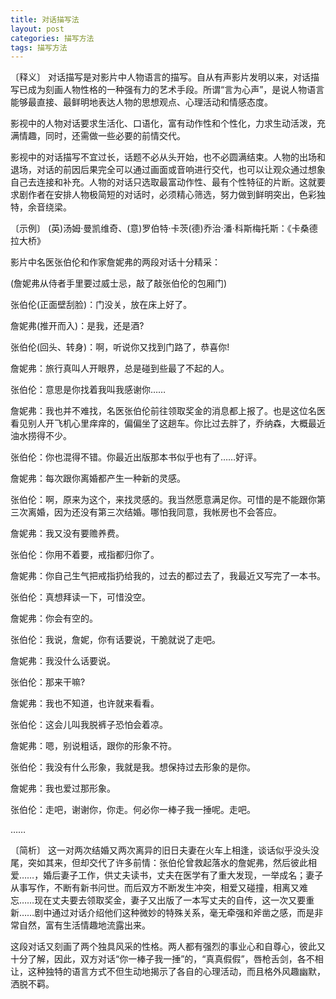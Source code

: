 ```yaml
---
title: 对话描写法
layout: post
categories: 描写方法
tags: 描写方法
---
```


〔释义〕 对话描写是对影片中人物语言的描写。自从有声影片发明以来，对话描写已成为刻画人物性格的一种强有力的艺术手段。所谓“言为心声”，是说人物语言能够最直接、最鲜明地表达人物的思想观点、心理活动和情感态度。

影视中的人物对话要求生活化、口语化，富有动作性和个性化，力求生动活泼，充满情趣，同时，还需做一些必要的前情交代。

影视中的对话描写不宜过长，话题不必从头开始，也不必圆满结束。人物的出场和退场，对话的前因后果完全可以通过画面或音响进行交代，也可以让观众通过想象自己去连接和补充。人物的对话只选取最富动作性、最有个性特征的片断。这就要求剧作者在安排人物极简短的对话时，必须精心筛选，努力做到鲜明突出，色彩独特，余音绕梁。

〔示例〕 (英)汤姆·曼凯维奇、(意)罗伯特·卡茨(德)乔治·潘·科斯梅托斯：《卡桑德拉大桥》

影片中名医张伯伦和作家詹妮弗的两段对话十分精采：

(詹妮弗从侍者手里要过威士忌，敲了敲张伯伦的包厢门)

张伯伦(正面壁刮脸)：门没关，放在床上好了。

詹妮弗(推开而入)：是我，还是酒?

张伯伦(回头、转身)：啊，听说你又找到门路了，恭喜你!

詹妮弗：旅行真叫人开眼界，总是碰到些最了不起的人。

张伯伦：意思是你找着我叫我感谢你……

詹妮弗：我也并不难找，名医张伯伦前往领取奖金的消息都上报了。也是这位名医看见别人开飞机心里痒痒的，偏偏坐了这趟车。你比过去胖了，乔纳森，大概最近油水捞得不少。

张伯伦：你也混得不错。你最近出版那本书似乎也有了……好评。

詹妮弗：每次跟你离婚都产生一种新的灵感。

张伯伦：啊，原来为这个，来找灵感的。我当然愿意满足你。可惜的是不能跟你第三次离婚，因为还没有第三次结婚。哪怕我同意，我帐房也不会答应。

詹妮弗：我又没有要赡养费。

张伯伦：你用不着要，戒指都归你了。

詹妮弗：你自己生气把戒指扔给我的，过去的都过去了，我最近又写完了一本书。

张伯伦：真想拜读一下，可惜没空。

詹妮弗：你会有空的。

张伯伦：我说，詹妮，你有话要说，干脆就说了走吧。

詹妮弗：我没什么话要说。

张伯伦：那来干嘛?

詹妮弗：我也不知道，也许就来看看。

张伯伦：这会儿叫我脱裤子恐怕会着凉。

詹妮弗：嗯，别说粗话，跟你的形象不符。

张伯伦：我没有什么形象，我就是我。想保持过去形象的是你。

詹妮弗：我也爱过那形象。

张伯伦：走吧，谢谢你，你走。何必你一棒子我一捶呢。走吧。

……

〔简析〕 这一对两次结婚又两次离异的旧日夫妻在火车上相逢，谈话似乎没头没尾，突如其来，但却交代了许多前情：张伯伦曾救起落水的詹妮弗，然后彼此相爱……，婚后妻子工作，供丈夫读书，丈夫在医学有了重大发现，一举成名；妻子从事写作，不断有新书问世。而后双方不断发生冲突，相爱又碰撞，相离又难忘……现在丈夫要去领取奖金，妻子又出版了一本写丈夫的自传，这一次又要重新……剧中通过对话介绍他们这种微妙的特殊关系，毫无牵强和斧凿之感，而是非常自然，富有生活情趣地流露出来。

这段对话又刻画了两个独具风采的性格。两人都有强烈的事业心和自尊心，彼此又十分了解，因此，双方对话“你一棒子我一捶”的，“真真假假”，唇枪舌剑，各不相让，这种独特的语言方式不但生动地揭示了各自的心理活动，而且格外风趣幽默，洒脱不羁。 